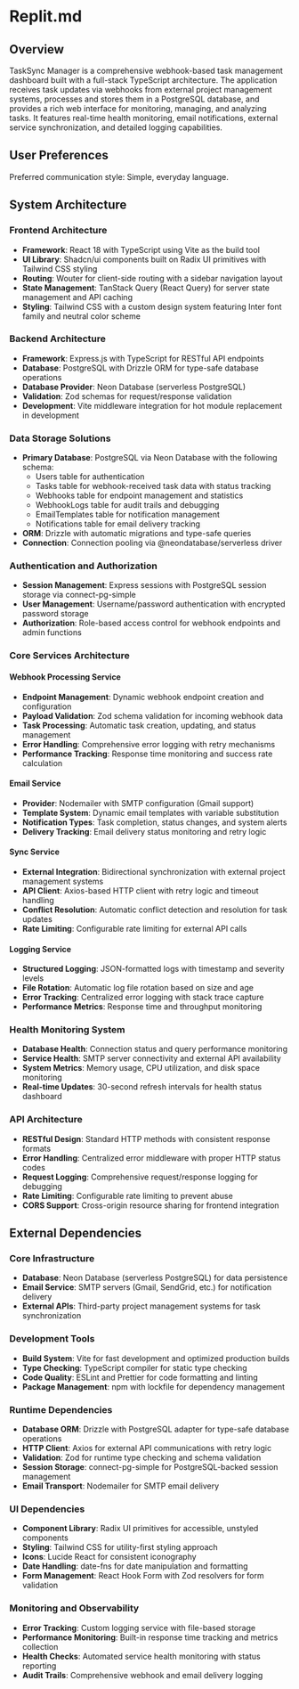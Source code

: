 # Replit.md

## Overview

TaskSync Manager is a comprehensive webhook-based task management dashboard built with a full-stack TypeScript architecture. The application receives task updates via webhooks from external project management systems, processes and stores them in a PostgreSQL database, and provides a rich web interface for monitoring, managing, and analyzing tasks. It features real-time health monitoring, email notifications, external service synchronization, and detailed logging capabilities.

## User Preferences

Preferred communication style: Simple, everyday language.

## System Architecture

### Frontend Architecture
- **Framework**: React 18 with TypeScript using Vite as the build tool
- **UI Library**: Shadcn/ui components built on Radix UI primitives with Tailwind CSS styling
- **Routing**: Wouter for client-side routing with a sidebar navigation layout
- **State Management**: TanStack Query (React Query) for server state management and API caching
- **Styling**: Tailwind CSS with a custom design system featuring Inter font family and neutral color scheme

### Backend Architecture
- **Framework**: Express.js with TypeScript for RESTful API endpoints
- **Database**: PostgreSQL with Drizzle ORM for type-safe database operations
- **Database Provider**: Neon Database (serverless PostgreSQL)
- **Validation**: Zod schemas for request/response validation
- **Development**: Vite middleware integration for hot module replacement in development

### Data Storage Solutions
- **Primary Database**: PostgreSQL via Neon Database with the following schema:
  - Users table for authentication
  - Tasks table for webhook-received task data with status tracking
  - Webhooks table for endpoint management and statistics
  - WebhookLogs table for audit trails and debugging
  - EmailTemplates table for notification management
  - Notifications table for email delivery tracking
- **ORM**: Drizzle with automatic migrations and type-safe queries
- **Connection**: Connection pooling via @neondatabase/serverless driver

### Authentication and Authorization
- **Session Management**: Express sessions with PostgreSQL session storage via connect-pg-simple
- **User Management**: Username/password authentication with encrypted password storage
- **Authorization**: Role-based access control for webhook endpoints and admin functions

### Core Services Architecture

#### Webhook Processing Service
- **Endpoint Management**: Dynamic webhook endpoint creation and configuration
- **Payload Validation**: Zod schema validation for incoming webhook data
- **Task Processing**: Automatic task creation, updating, and status management
- **Error Handling**: Comprehensive error logging with retry mechanisms
- **Performance Tracking**: Response time monitoring and success rate calculation

#### Email Service
- **Provider**: Nodemailer with SMTP configuration (Gmail support)
- **Template System**: Dynamic email templates with variable substitution
- **Notification Types**: Task completion, status changes, and system alerts
- **Delivery Tracking**: Email delivery status monitoring and retry logic

#### Sync Service
- **External Integration**: Bidirectional synchronization with external project management systems
- **API Client**: Axios-based HTTP client with retry logic and timeout handling
- **Conflict Resolution**: Automatic conflict detection and resolution for task updates
- **Rate Limiting**: Configurable rate limiting for external API calls

#### Logging Service
- **Structured Logging**: JSON-formatted logs with timestamp and severity levels
- **File Rotation**: Automatic log file rotation based on size and age
- **Error Tracking**: Centralized error logging with stack trace capture
- **Performance Metrics**: Response time and throughput monitoring

### Health Monitoring System
- **Database Health**: Connection status and query performance monitoring
- **Service Health**: SMTP server connectivity and external API availability
- **System Metrics**: Memory usage, CPU utilization, and disk space monitoring
- **Real-time Updates**: 30-second refresh intervals for health status dashboard

### API Architecture
- **RESTful Design**: Standard HTTP methods with consistent response formats
- **Error Handling**: Centralized error middleware with proper HTTP status codes
- **Request Logging**: Comprehensive request/response logging for debugging
- **Rate Limiting**: Configurable rate limiting to prevent abuse
- **CORS Support**: Cross-origin resource sharing for frontend integration

## External Dependencies

### Core Infrastructure
- **Database**: Neon Database (serverless PostgreSQL) for data persistence
- **Email Service**: SMTP servers (Gmail, SendGrid, etc.) for notification delivery
- **External APIs**: Third-party project management systems for task synchronization

### Development Tools
- **Build System**: Vite for fast development and optimized production builds
- **Type Checking**: TypeScript compiler for static type checking
- **Code Quality**: ESLint and Prettier for code formatting and linting
- **Package Management**: npm with lockfile for dependency management

### Runtime Dependencies
- **Database ORM**: Drizzle with PostgreSQL adapter for type-safe database operations
- **HTTP Client**: Axios for external API communications with retry logic
- **Validation**: Zod for runtime type checking and schema validation
- **Session Storage**: connect-pg-simple for PostgreSQL-backed session management
- **Email Transport**: Nodemailer for SMTP email delivery

### UI Dependencies
- **Component Library**: Radix UI primitives for accessible, unstyled components
- **Styling**: Tailwind CSS for utility-first styling approach
- **Icons**: Lucide React for consistent iconography
- **Date Handling**: date-fns for date manipulation and formatting
- **Form Management**: React Hook Form with Zod resolvers for form validation

### Monitoring and Observability
- **Error Tracking**: Custom logging service with file-based storage
- **Performance Monitoring**: Built-in response time tracking and metrics collection
- **Health Checks**: Automated service health monitoring with status reporting
- **Audit Trails**: Comprehensive webhook and email delivery logging